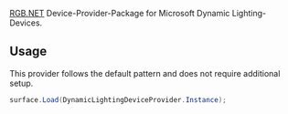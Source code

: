 ﻿[RGB.NET](https://github.com/DarthAffe/RGB.NET) Device-Provider-Package for Microsoft Dynamic Lighting-Devices.

## Usage
This provider follows the default pattern and does not require additional setup.

```csharp
surface.Load(DynamicLightingDeviceProvider.Instance);
```

